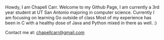 Howdy, I am Chapell Carr. 
Welcome to my Github Page, I am currently a 3rd year student at UT San Antonio majoring in computer science. 
Currently I am focusing on learning Go outside of class
Most of my experience has been in C with a healthy dose of Java and Python mixed in there as well. :) 


Contact me at: chapellcarr@gmail.com 

<!---
ChapCarr/ChapCarr is a ✨ special ✨ repository because its `README.md` (this file) appears on your GitHub profile.
You can click the Preview link to take a look at your changes.
--->

